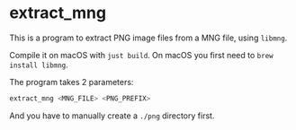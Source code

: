 # extract_mng

This is a program to extract PNG image files from a MNG file, using `libmng`.

Compile it on macOS with `just build`.  On macOS you first need to `brew install libmng`.

The program takes 2 parameters:

```sh
extract_mng <MNG_FILE> <PNG_PREFIX>
```

And you have to manually create a `./png` directory first.
